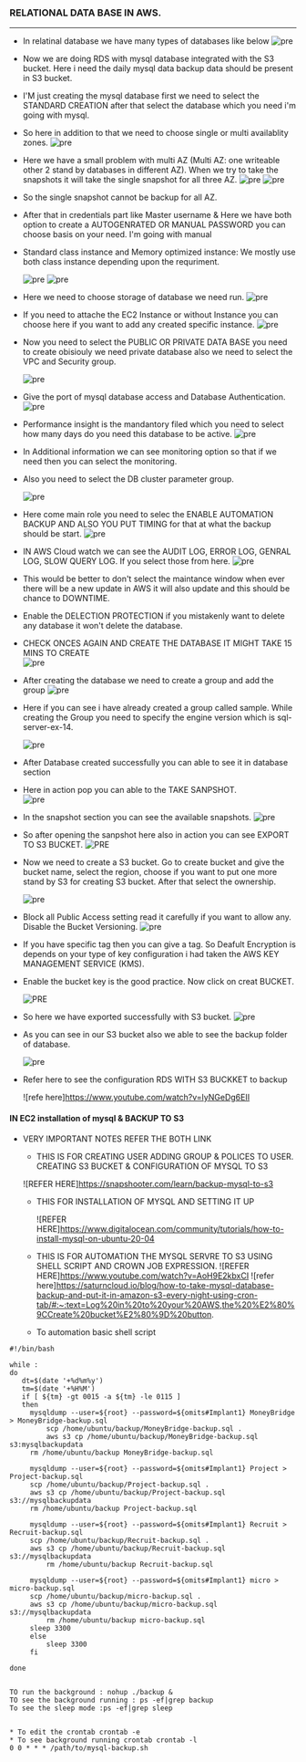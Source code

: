### RELATIONAL DATA BASE IN AWS.
-------------------------------
* In relatinal database we have many types of databases like below
  ![pre](images/d1.png)

* Now we are doing RDS with mysql database integrated with the S3 bucket. Here i need the daily mysql data backup data should be present in S3 bucket.
* I'M just creating the mysql database first we need to select the STANDARD CREATION after that select the database which you need i'm going with mysql.
* So here in addition to that we need to choose single or multi availablity zones. 
   ![pre](images/d3.png)

* Here we have a small problem with multi AZ (Multi AZ: one writeable other 2 stand by databases in different AZ). When we try to take the snapshots it will take the single snapshot for all three AZ. 
  ![pre](images/d15.png)
  ![pre](images/d16.png)

* So the single snapshot cannot be backup for all AZ.
* After that in credentials part like  Master username & Here we have both option to create a AUTOGENRATED OR MANUAL PASSWORD you can choose basis on your need. I'm going with manual 
* Standard class instance and Memory optimized instance: We mostly use both  class instance depending upon the requriment.
    
  ![pre](images/d4.png)
  ![pre](images/d5.png)

* Here we need to choose storage of database we need run.
  ![pre](images/d6.png)

* If you need to attache the EC2 Instance or without Instance you can choose here if you want to add any created specific instance.
   ![pre](images/d7.png)

* Now you need to select the PUBLIC OR PRIVATE DATA BASE you need to create obisiouly we need private database also we need to select the VPC and Security group.
  
  ![pre](images/d8.png)

* Give the port of mysql database access and Database Authentication.
  ![pre](images/d9.png)

* Performance insight is the mandantory filed which you need to select how many days do you need this database to be active.
  ![pre](images/d10.png)

* In Additional information we can see monitoring option so that if we need then you can select the monitoring.
* Also you need to select the DB cluster parameter group.
  
  ![pre](images/d11.png)

* Here come main role you need to selec the ENABLE AUTOMATION BACKUP AND ALSO YOU PUT TIMING for that at what the backup should be start.
  ![pre](images/d12.png)

* IN AWS Cloud watch we can see the AUDIT LOG, ERROR LOG, GENRAL LOG, SLOW QUERY LOG. If you select those from here.
  ![pre](images/d13.png)

* This would be better to don't select the maintance window when ever there will be a new update in AWS it will also update and this should be chance to DOWNTIME.
* Enable the DELECTION PROTECTION  if you mistakenly want to delete any database it won't delete the database.
* CHECK ONCES AGAIN AND CREATE THE DATABASE IT MIGHT TAKE 15 MINS TO CREATE   
  ![pre](images/d14.png)


* After creating the database we need to create a group and add the group
  ![pre](images/d20.png)

* Here if you can see i have already created a group called sample. While creating the Group you need to specify the engine version which is sql-server-ex-14.
  
  ![pre](images/d21.png)

* After Database created successfully you can able to see it in database section 
* Here in action pop you can able to the TAKE SANPSHOT.  
  ![pre](images/d15.png)

* In the snapshot section you can see the available snapshots.
  ![pre](images/d16.png)

* So after opening the sanpshot here also in action you can see EXPORT TO S3 BUCKET.
  ![PRE](images/d17.png)

* Now we need to create a S3 bucket. Go to create bucket and give the bucket name, select the region, choose if you want to put one more stand by S3 for creating S3 bucket. After that select the ownership.
  
  ![pre](images/s1.png)

* Block all Public Access setting read it carefully if you want to allow any. Disable the Bucket Versioning.
  ![pre](images/s2.png)

* If you have specific tag then you can give a tag. So Deafult Encryption is depends on your type of key configuration i had taken the AWS KEY MANAGEMENT SERVICE (KMS).
* Enable the bucket key is the good practice. Now click on creat BUCKET.
  
  ![PRE](images/s3.png)



* So here we have exported successfully with S3 bucket.
  ![pre](images/d18.png)

* As you can see in our S3 bucket also we able to see the backup folder of database.

  ![pre](images/d19.png)

 
  
* Refer here to see the configuration RDS WITH S3 BUCKKET to backup
  
   ![refe here]https://www.youtube.com/watch?v=lyNGeDg6EII


#### IN EC2 installation of mysql & BACKUP TO S3 

* VERY IMPORTANT NOTES REFER THE BOTH LINK 
   * THIS IS FOR CREATING USER ADDING GROUP & POLICES TO USER. CREATING S3 BUCKET & CONFIGURATION OF MYSQL TO S3
    
    ![REFER HERE]https://snapshooter.com/learn/backup-mysql-to-s3

  * THIS FOR INSTALLATION OF MYSQL AND SETTING IT UP 
    
    ![REFER HERE]https://www.digitalocean.com/community/tutorials/how-to-install-mysql-on-ubuntu-20-04

  * THIS IS FOR AUTOMATION THE MYSQL SERVRE TO S3 USING SHELL SCRIPT AND CROWN JOB EXPRESSION.
    ![REFER HERE]https://www.youtube.com/watch?v=AoH9E2kbxCI
    ![refer here]https://saturncloud.io/blog/how-to-take-mysql-database-backup-and-put-it-in-amazon-s3-every-night-using-cron-tab/#:~:text=Log%20in%20to%20your%20AWS,the%20%E2%80%9CCreate%20bucket%E2%80%9D%20button.


  * To automation basic shell script
 ```
 #!/bin/bash

while :
do
	dt=$(date '+%d%m%y')
	tm=$(date '+%H%M')
	if [ ${tm} -gt 0015 -a ${tm} -le 0115 ]
	then 
      mysqldump --user=${root} --password=${omits#Implant1} MoneyBridge > MoneyBridge-backup.sql
		  scp /home/ubuntu/backup/MoneyBridge-backup.sql .
		  aws s3 cp /home/ubuntu/backup/MoneyBridge-backup.sql s3:mysqlbackupdata
      rm /home/ubuntu/backup MoneyBridge-backup.sql

      mysqldump --user=${root} --password=${omits#Implant1} Project > Project-backup.sql
      scp /home/ubuntu/backup/Project-backup.sql .
      aws s3 cp /home/ubuntu/backup/Project-backup.sql s3://mysqlbackupdata
      rm /home/ubuntu/backup Project-backup.sql

      mysqldump --user=${root} --password=${omits#Implant1} Recruit > Recruit-backup.sql
      scp /home/ubuntu/backup/Recruit-backup.sql .
      aws s3 cp /home/ubuntu/backup/Recruit-backup.sql s3://mysqlbackupdata
		  rm /home/ubuntu/backup Recruit-backup.sql

      mysqldump --user=${root} --password=${omits#Implant1} micro > micro-backup.sql
      scp /home/ubuntu/backup/micro-backup.sql .
      aws s3 cp /home/ubuntu/backup/micro-backup.sql s3://mysqlbackupdata
		  rm /home/ubuntu/backup micro-backup.sql
      sleep 3300
	  else
		  sleep 3300
	  fi

done


TO run the background : nohup ./backup &
TO see the background running : ps -ef|grep backup
To see the sleep mode :ps -ef|grep sleep


* To edit the crontab crontab -e
* To see background running crontab crontab -l
0 0 * * * /path/to/mysql-backup.sh

```

